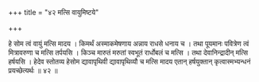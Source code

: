+++
title = "४२ मत्सि वायुमिष्टये"

+++

हे सोम त्वं वायुं मत्सि मादय । किमर्थं अस्माकमेषणाय अन्नाय राधसे धनाय च । तथा पूयमानः पवित्रेण त्वं मित्रावरुणा च मत्सि तर्पयसि । किञ्च मारुतं मरुतां स्वभूतं रार्धोबलं च मत्सि । तथा देवानिन्द्रादीन् मत्सि हर्षयसि । हेदेव स्तोतव्य हेसोम द्यावापृथिवी द्यावापृथिव्यौ च मत्सि मादय एतान् हर्षयुक्तान् कृत्वास्मभ्यन्धनं प्रयच्छेत्यर्थः ॥ ४२ ॥